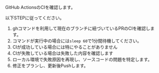 GitHub ActionsのCIを確認します。

以下STEPに従ってください。

1. ghコマンドを利用して現在のブランチに紐づいているPRのCIを確認します。
2. コマンドが実行中の場合には`sleep 60`で1分間待機してください。
3. CIが成功している場合には特にやることがありません
4. CIが失敗している場合は失敗した内容を確認します
5. ローカル環境で失敗原因を再現し、ソースコードの問題を特定します。
6. 修正をプランし、更新後Pushします。
